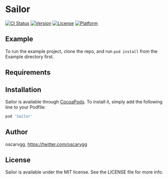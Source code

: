 # Sailor

[![CI Status](https://img.shields.io/travis/oscarvgg/Sailor.svg?style=flat)](https://travis-ci.org/oscarvgg/Sailor)
[![Version](https://img.shields.io/cocoapods/v/Sailor.svg?style=flat)](https://cocoapods.org/pods/Sailor)
[![License](https://img.shields.io/cocoapods/l/Sailor.svg?style=flat)](https://cocoapods.org/pods/Sailor)
[![Platform](https://img.shields.io/cocoapods/p/Sailor.svg?style=flat)](https://cocoapods.org/pods/Sailor)

## Example

To run the example project, clone the repo, and run `pod install` from the Example directory first.

## Requirements

## Installation

Sailor is available through [CocoaPods](https://cocoapods.org). To install
it, simply add the following line to your Podfile:

```ruby
pod 'Sailor'
```

## Author

oscarvgg, https://twitter.com/oscarvgg

## License

Sailor is available under the MIT license. See the LICENSE file for more info.

